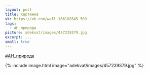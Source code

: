 ```yaml
---
layout: post
title: Картинка
vk: https://vk.com/wall-166188545_509
tags:
  - АН_природа
picture: adekvat/images/457239379.jpg
excerpt: ...
small: true
---
```

[#АН_природа](poisk.html#АН_природа)

{% include image.html image="adekvat/images/457239379.jpg" %}